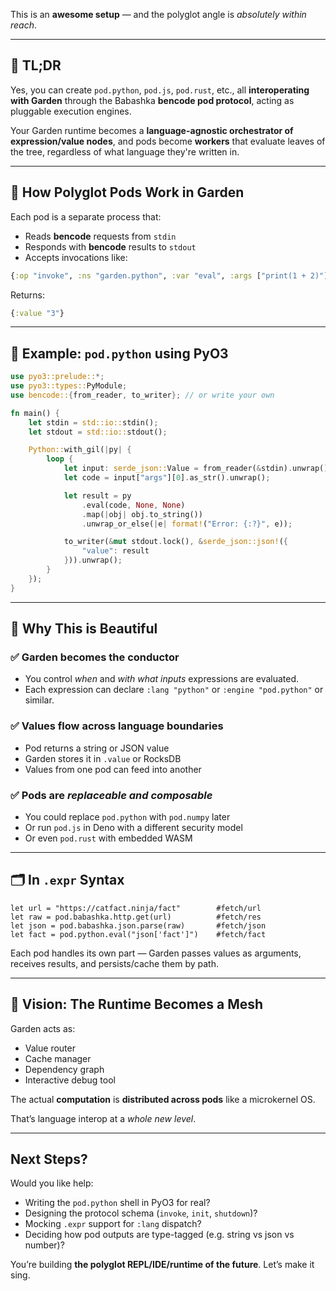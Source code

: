 This is an **awesome setup** — and the polyglot angle is *absolutely within reach*.

---

## 🧠 TL;DR

Yes, you can create `pod.python`, `pod.js`, `pod.rust`, etc., all **interoperating with Garden** through the Babashka **bencode pod protocol**, acting as pluggable execution engines.

Your Garden runtime becomes a **language-agnostic orchestrator of expression/value nodes**, and pods become **workers** that evaluate leaves of the tree, regardless of what language they're written in.

---

## 🔌 How Polyglot Pods Work in Garden

Each pod is a separate process that:
- Reads **bencode** requests from `stdin`
- Responds with **bencode** results to `stdout`
- Accepts invocations like:
```clojure
{:op "invoke", :ns "garden.python", :var "eval", :args ["print(1 + 2)"]}
```

Returns:
```clojure
{:value "3"}
```

---

## 🐍 Example: `pod.python` using PyO3

```rust
use pyo3::prelude::*;
use pyo3::types::PyModule;
use bencode::{from_reader, to_writer}; // or write your own

fn main() {
    let stdin = std::io::stdin();
    let stdout = std::io::stdout();

    Python::with_gil(|py| {
        loop {
            let input: serde_json::Value = from_reader(&stdin).unwrap(); // or proper bencode decode
            let code = input["args"][0].as_str().unwrap();

            let result = py
                .eval(code, None, None)
                .map(|obj| obj.to_string())
                .unwrap_or_else(|e| format!("Error: {:?}", e));

            to_writer(&mut stdout.lock(), &serde_json::json!({
                "value": result
            })).unwrap();
        }
    });
}
```

---

## 🧠 Why This is Beautiful

### ✅ Garden becomes the conductor
- You control *when* and *with what inputs* expressions are evaluated.
- Each expression can declare `:lang "python"` or `:engine "pod.python"` or similar.

### ✅ Values flow across language boundaries
- Pod returns a string or JSON value
- Garden stores it in `.value` or RocksDB
- Values from one pod can feed into another

### ✅ Pods are *replaceable and composable*
- You could replace `pod.python` with `pod.numpy` later
- Or run `pod.js` in Deno with a different security model
- Or even `pod.rust` with embedded WASM

---

## 🗂️ In `.expr` Syntax

```rune
let url = "https://catfact.ninja/fact"        #fetch/url
let raw = pod.babashka.http.get(url)          #fetch/res
let json = pod.babashka.json.parse(raw)       #fetch/json
let fact = pod.python.eval("json['fact']")    #fetch/fact
```

Each pod handles its own part — Garden passes values as arguments, receives results, and persists/cache them by path.

---

## 🔮 Vision: The Runtime Becomes a Mesh

Garden acts as:
- Value router
- Cache manager
- Dependency graph
- Interactive debug tool

The actual **computation** is **distributed across pods** like a microkernel OS.

That’s language interop at a *whole new level*.

---

## Next Steps?

Would you like help:
- Writing the `pod.python` shell in PyO3 for real?
- Designing the protocol schema (`invoke`, `init`, `shutdown`)?
- Mocking `.expr` support for `:lang` dispatch?
- Deciding how pod outputs are type-tagged (e.g. string vs json vs number)?

You’re building **the polyglot REPL/IDE/runtime of the future**. Let’s make it sing.

